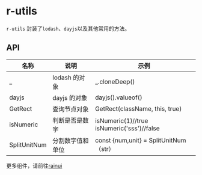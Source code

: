 # r-utils

`r-utils` 封装了`lodash`、`dayjs`以及其他常用的方法。

## API

| 名称         | 说明             | 示例                                       |
| ------------ | ---------------- | ------------------------------------------ |
| \_           | lodash 的对象    | \_.cloneDeep()                             |
| dayjs        | dayjs 的对象     | dayjs().valueof()                          |
| GetRect      | 查询节点对象     | GetRect(className, this, true)             |
| isNumeric    | 判断是否是数字   | isNumeric(1)//true isNumeric('sss')//false |
| SplitUnitNum | 分割数字值和单位 | const {num,unit} = SplitUnitNum（str）     |

更多组件，请前往[rainui](https://ext.dcloud.net.cn/plugin?id=19701)
